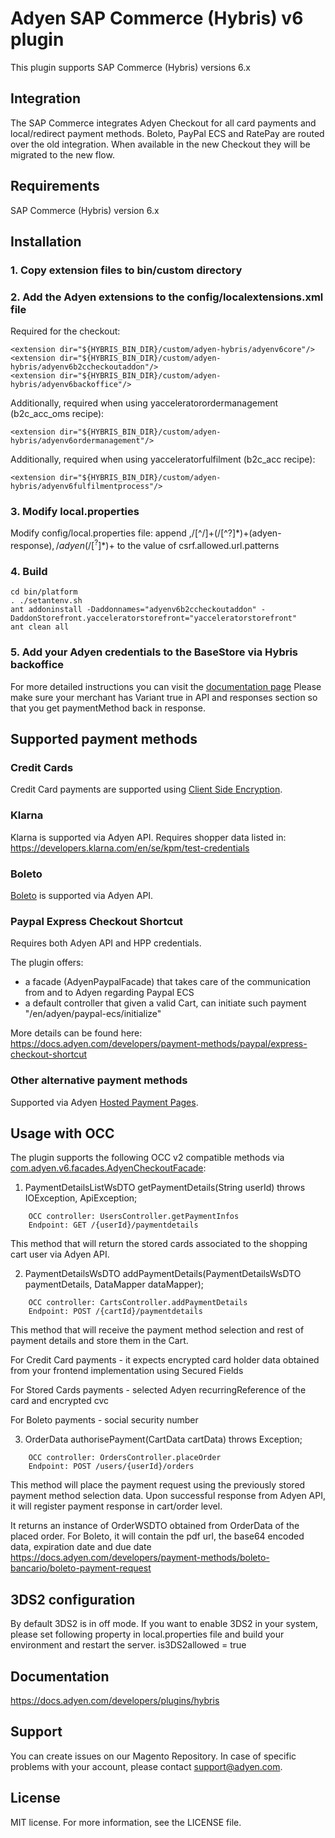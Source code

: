 # Adyen SAP Commerce (Hybris) v6 plugin

This plugin supports SAP Commerce (Hybris) versions 6.x

## Integration

The SAP Commerce integrates Adyen Checkout for all card payments and local/redirect payment methods.
Boleto, PayPal ECS and RatePay are routed over the old integration. When available in the new Checkout they will be migrated to the new flow.

## Requirements
SAP Commerce (Hybris) version 6.x

## Installation

### 1. Copy extension files to bin/custom directory

### 2. Add the Adyen extensions to the config/localextensions.xml file

Required for the checkout:
```
<extension dir="${HYBRIS_BIN_DIR}/custom/adyen-hybris/adyenv6core"/>
<extension dir="${HYBRIS_BIN_DIR}/custom/adyen-hybris/adyenv6b2ccheckoutaddon"/>
<extension dir="${HYBRIS_BIN_DIR}/custom/adyen-hybris/adyenv6backoffice"/>
```

Additionally, required when using yacceleratorordermanagement (b2c_acc_oms recipe):
```
<extension dir="${HYBRIS_BIN_DIR}/custom/adyen-hybris/adyenv6ordermanagement"/>
```

Additionally, required when using yacceleratorfulfilment (b2c_acc recipe):
```
<extension dir="${HYBRIS_BIN_DIR}/custom/adyen-hybris/adyenv6fulfilmentprocess"/>
```

### 3. Modify local.properties 

Modify config/local.properties file: 
append ,/[^/]+(/[^?]*)+(adyen-response)$,/adyen(/[^?]*)+$ to the value of csrf.allowed.url.patterns

### 4. Build
```
cd bin/platform
. ./setantenv.sh
ant addoninstall -Daddonnames="adyenv6b2ccheckoutaddon" -DaddonStorefront.yacceleratorstorefront="yacceleratorstorefront"
ant clean all
```

### 5. Add your Adyen credentials to the BaseStore via Hybris backoffice

For more detailed instructions you can visit the [documentation page](https://docs.adyen.com/developers/plug-ins-and-partners/hybris)
Please make sure your merchant has Variant true in API and responses section so that you get paymentMethod back in response.


## Supported payment methods

### Credit Cards

Credit Card payments are supported using [Client Side Encryption](https://docs.adyen.com/support/payment-glossary/client-side-encryption-cse).

### Klarna

Klarna is supported via Adyen API.
Requires shopper data listed in: https://developers.klarna.com/en/se/kpm/test-credentials

### Boleto

[Boleto](https://docs.adyen.com/developers/payment-methods/boleto-bancario) is supported via Adyen API.

### Paypal Express Checkout Shortcut

Requires both Adyen API and HPP credentials.

The plugin offers:
 - a facade (AdyenPaypalFacade) that takes care of the communication from and to Adyen regarding Paypal ECS
 - a default controller that given a valid Cart, can initiate such payment "/en/adyen/paypal-ecs/initialize"

More details can be found here: https://docs.adyen.com/developers/payment-methods/paypal/express-checkout-shortcut

### Other alternative payment methods

Supported via Adyen [Hosted Payment Pages](https://docs.adyen.com/developers/products-and-subscriptions/hosted-payment-pages).


## Usage with OCC

The plugin supports the following OCC v2 compatible methods via [com.adyen.v6.facades.AdyenCheckoutFacade](adyenv6core/src/com/adyen/v6/facades/AdyenCheckoutFacade.java):

1. PaymentDetailsListWsDTO getPaymentDetails(String userId) throws IOException, ApiException;

```
    OCC controller: UsersController.getPaymentInfos
    Endpoint: GET /{userId}/paymentdetails
```

This method that will return the stored cards associated to the shopping cart user via Adyen API.

2. PaymentDetailsWsDTO addPaymentDetails(PaymentDetailsWsDTO paymentDetails, DataMapper dataMapper);

```
    OCC controller: CartsController.addPaymentDetails
    Endpoint: POST /{cartId}/paymentdetails
```

This method that will receive the payment method selection and rest of payment details and store them in the Cart.

For Credit Card payments - it expects encrypted card holder data obtained from your frontend implementation using Secured Fields

For Stored Cards payments - selected Adyen recurringReference of the card and encrypted cvc

For Boleto payments - social security number
    

3. OrderData authorisePayment(CartData cartData) throws Exception;

```
    OCC controller: OrdersController.placeOrder
    Endpoint: POST /users/{userId}/orders
```

This method will place the payment request using the previously stored payment method selection data. Upon successful response from Adyen API, it will register payment response in cart/order level.

It returns an instance of OrderWSDTO obtained from OrderData of the placed order.
For Boleto, it will contain the pdf url, the base64 encoded data, expiration date and due date
https://docs.adyen.com/developers/payment-methods/boleto-bancario/boleto-payment-request

 ## 3DS2 configuration
 By default 3DS2 is in off mode. If you want to enable 3DS2 in your system, please set following property in local.properties file and build your environment and restart the server.
is3DS2allowed = true

 ## Documentation
 https://docs.adyen.com/developers/plugins/hybris
 
 ## Support
 You can create issues on our Magento Repository. In case of specific problems with your account, please contact
 support@adyen.com.
 
 ## License
 MIT license. For more information, see the LICENSE file.
